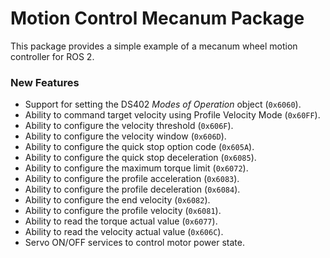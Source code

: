 # Motion Control Mecanum Package

This package provides a simple example of a mecanum wheel motion controller for ROS 2.

### New Features

* Support for setting the DS402 *Modes of Operation* object (`0x6060`).
* Ability to command target velocity using Profile Velocity Mode (`0x60FF`).
* Ability to configure the velocity threshold (`0x606F`).
* Ability to configure the velocity window (`0x606D`).
* Ability to configure the quick stop option code (`0x605A`).
* Ability to configure the quick stop deceleration (`0x6085`).
* Ability to configure the maximum torque limit (`0x6072`).
* Ability to configure the profile acceleration (`0x6083`).
* Ability to configure the profile deceleration (`0x6084`).
* Ability to configure the end velocity (`0x6082`).
* Ability to configure the profile velocity (`0x6081`).
* Ability to read the torque actual value (`0x6077`).
* Ability to read the velocity actual value (`0x606C`).
* Servo ON/OFF services to control motor power state.
